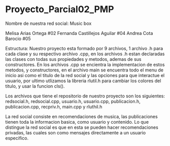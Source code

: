 # Proyecto_Parcial02_PMP
Nombre de nuestra red social: Music box

Melisa Arias Ortega #02
Fernanda Castillejos Aguilar #04
Andrea Cota Barocio #05

Estructura: 
Nuestro proyecto esta formado por 9 archivos, 1 archivo .h para cada clase y su respectivo archivo .cpp, en los archivos .h estan declaradas las clases con todas sus propiedades y metodos, ademas de sus constructores. En los archivos .cpp se encientra la implementacion de estos metodos, y constructores, en el archivo main se encuentra todo el menu de inicio asi como el titulo de la red social y las opciones para que interactue el usuario, por ultimo utlizamos la libreria rlutil.h para cambiar los colores del titulo, y usar la funcion cls(). 

Los archivos que tiene el repositorio de nuestro proyecto son los siguientes: redsocial.h, redsocial.cpp, usuario.h, usuario.cpp, publicacion.h, publicacion.cpp, recpriv.h, main.cpp y rluthil.h

La red social consiste en recomendaciones de musica, las publicaciones tienen toda la informacion basica, como usuario y contenido. Lo que distingue la red social es que en esta se pueden hacer recomendaciones privadas, las cuales son como mensajes directamente a un usuario especifico. 
